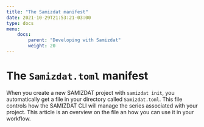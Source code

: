 ```yaml
---
title: "The Samizdat manifest"
date: 2021-10-29T21:53:21-03:00
type: docs
menu:
    docs:
        parent: "Developing with Samizdat"
        weight: 20
---
```



# The `Samizdat.toml` manifest

When you create a new SAMIZDAT project with `samizdat init`, you automatically get a file in your directory called `Samizdat.toml`. This file controls how the SAMIZDAT CLI will manage the series associated with your project. This article is an overview on the file an how you can use it in your workflow.


